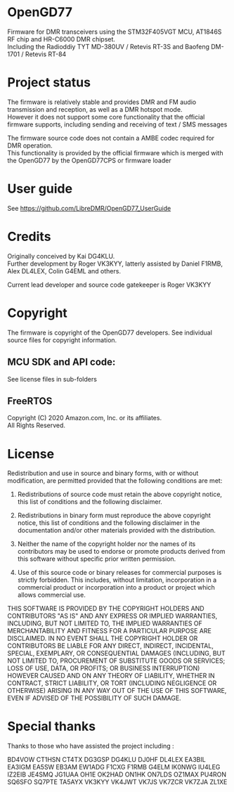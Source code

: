 # OpenGD77
Firmware for DMR transceivers using the STM32F405VGT MCU, AT1846S RF chip and HR-C6000 DMR chipset.  
Including the Radioddiy TYT MD-380UV / Retevis RT-3S and Baofeng DM-1701 / Retevis RT-84

# Project status

The firmware is relatively stable and provides DMR and FM audio transmission and reception, as well as a DMR hotspot mode.  
However it does not support some core functionality that the official firmware supports, including sending and receiving of text / SMS messages

The firmware source code does not contain a AMBE codec required for DMR operation.  
This functionality is provided by the official firmware which is merged with the OpenGD77 by the OpenGD77CPS or firmware loader


# User guide

See https://github.com/LibreDMR/OpenGD77_UserGuide


# Credits
Originally conceived by Kai DG4KLU.  
Further development by Roger VK3KYY, latterly assisted by Daniel F1RMB, Alex DL4LEX, Colin G4EML and others.

Current lead developer and source code gatekeeper is Roger VK3KYY


# Copyright

 The firmware is copyright of the OpenGD77 developers. See individual source files for copyright information.

## MCU SDK and API code:   
   See license files in sub-folders
	
## FreeRTOS
   Copyright (C) 2020 Amazon.com, Inc. or its affiliates.  
   All Rights Reserved.


# License

Redistribution and use in source and binary forms, with or without modification, are permitted provided that the following conditions
are met:

1. Redistributions of source code must retain the above copyright notice, this list of conditions and the following disclaimer.

2. Redistributions in binary form must reproduce the above copyright notice, this list of conditions and the following disclaimer
   in the documentation and/or other materials provided with the distribution.

3. Neither the name of the copyright holder nor the names of its contributors may be used to endorse or promote products derived
   from this software without specific prior written permission.

4. Use of this source code or binary releases for commercial purposes is strictly forbidden. This includes, without limitation,
   incorporation in a commercial product or incorporation into a product or project which allows commercial use.

THIS SOFTWARE IS PROVIDED BY THE COPYRIGHT HOLDERS AND CONTRIBUTORS "AS IS" AND ANY EXPRESS OR IMPLIED WARRANTIES, INCLUDING, BUT NOT
LIMITED TO, THE IMPLIED WARRANTIES OF MERCHANTABILITY AND FITNESS FOR A PARTICULAR PURPOSE ARE DISCLAIMED. IN NO EVENT SHALL THE COPYRIGHT
HOLDER OR CONTRIBUTORS BE LIABLE FOR ANY DIRECT, INDIRECT, INCIDENTAL, SPECIAL, EXEMPLARY, OR CONSEQUENTIAL DAMAGES (INCLUDING, BUT NOT
LIMITED TO, PROCUREMENT OF SUBSTITUTE GOODS OR SERVICES; LOSS OF USE, DATA, OR PROFITS; OR BUSINESS INTERRUPTION) HOWEVER CAUSED AND ON
ANY THEORY OF LIABILITY, WHETHER IN CONTRACT, STRICT LIABILITY, OR TORT (INCLUDING NEGLIGENCE OR OTHERWISE) ARISING IN ANY WAY OUT OF THE
USE OF THIS SOFTWARE, EVEN IF ADVISED OF THE POSSIBILITY OF SUCH DAMAGE.


# Special thanks

Thanks to those who have assisted the project including :

BD4VOW
CT1HSN
CT4TX 
DG3GSP
DG4KLU
DJ0HF
DL4LEX
EA3BIL
EA3IGM
EA5SW
EB3AM
EW1ADG
F1CXG
F1RMB
G4ELM
IK0NWG
IU4LEG
IZ2EIB
JE4SMQ
JG1UAA
OH1E
OK2HAD
ON1HK
ON7LDS
OZ1MAX
PU4RON
SQ6SFO
SQ7PTE
TA5AYX
VK3KYY
VK4JWT
VK7JS
VK7ZCR
VK7ZJA
ZL1XE
